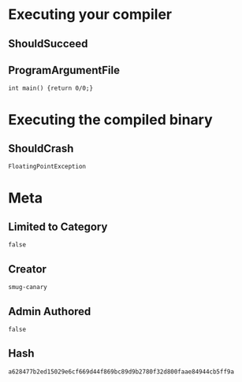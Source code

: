 # Executing your compiler

## ShouldSucceed

## ProgramArgumentFile

```
int main() {return 0/0;}
```

# Executing the compiled binary

## ShouldCrash

```
FloatingPointException
```

# Meta

## Limited to Category

```
false
```

## Creator

```
smug-canary
```

## Admin Authored

```
false
```

## Hash

```
a628477b2ed15029e6cf669d44f869bc89d9b2780f32d800faae84944cb5ff9a
```
